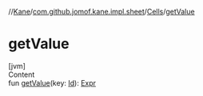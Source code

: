 //[Kane](../../index.md)/[com.github.jomof.kane.impl.sheet](../index.md)/[Cells](index.md)/[getValue](get-value.md)



# getValue  
[jvm]  
Content  
fun [getValue](get-value.md)(key: [Id](../../com.github.jomof.kane.impl/index.md#%5Bcom.github.jomof.kane.impl%2FId%2F%2F%2FPointingToDeclaration%2F%5D%2FClasslikes%2F-562016314)): [Expr](../../com.github.jomof.kane/-expr/index.md)  



